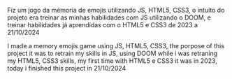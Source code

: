 <p>Fiz um jogo da mémoria de emojis utilizando JS, HTML5, CSS3, o intuito do projeto era treinar as minhas habilidades com JS utilizando o DOOM, e treinar habilidades já aprendidas com o HTML5 e CSS3 de 2023 a 21/10/2024</p>
<p>I made a memory emojis game using JS, HTML5, CSS3, the porpose of this project it was to retrain my skills in JS, using DOOM while i was retraning my HTML5, CSS3 skills, my first time with HTML5 e CSS3 it was in 2023, today i finished this project in 21/10/2024</p>
